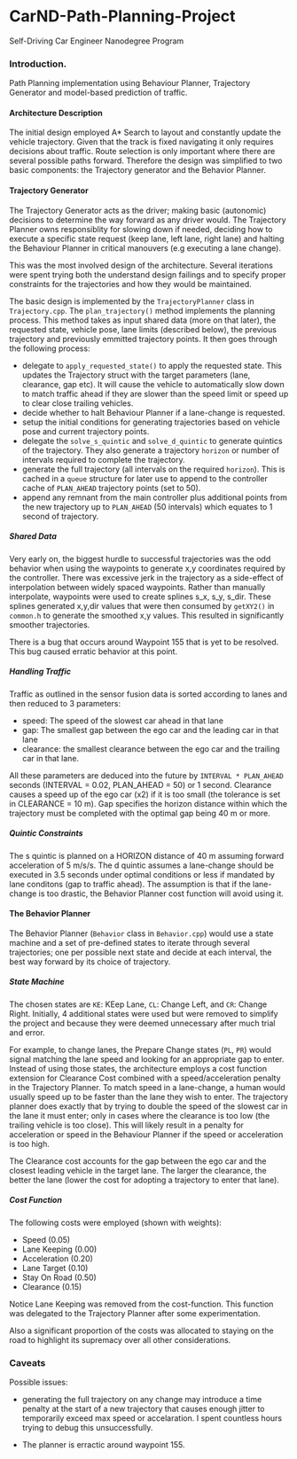 # CarND-Path-Planning-Project

Self-Driving Car Engineer Nanodegree Program
   
### Introduction.

Path Planning implementation using Behaviour Planner, Trajectory Generator and model-based prediction of traffic.

#### Architecture Description

The initial design employed A* Search to layout and constantly update the vehicle trajectory. Given that the track is fixed navigating it only requires decisions about traffic. Route selection is only important where there are several possible paths forward. Therefore the design was simplified to two basic components: the Trajectory generator and the Behavior Planner. 

#### Trajectory Generator

The Trajectory Generator acts as the driver; making basic (autonomic) decisions to determine the way forward as any driver would. The Trajectory Planner owns responsiblity for slowing down if needed, deciding how to execute a specific state request (keep lane, left lane, right lane) and halting the Behaviour Planner in critical manouvers (e.g executing a lane change).

This was the most involved design of the architecture. Several iterations were spent trying both the understand design failings and to specify proper constraints for the trajectories and how they would be maintained.

The basic design is implemented by the `TrajectoryPlanner` class in `Trajectory.cpp`. The `plan_trajectory()` method implements the planning process. This method takes as input shared data (more on that later), the requested state, vehicle pose, lane limits (described below), the previous trajectory and previously emmitted trajectory points. It then goes through the following process:

- delegate to `apply_requested_state()` to apply the requested state. This updates the Trajectory struct with the target parameters (lane, clearance, gap etc). It will cause the vehicle to automatically slow down to match traffic ahead if they are slower than the speed limit or speed up to clear close trailing vehicles.
- decide whether to halt Behaviour Planner if a lane-change is requested.
- setup the initial conditions for generating trajectories based on vehicle pose and current trajectory points.
- delegate the `solve_s_quintic` and `solve_d_quintic` to generate quintics of the trajectory. They also generate a trajectory `horizon` or number of intervals required to complete the trajectory.
- generate the full trajectory (all intervals on the required `horizon`). This is cached in a `queue` structure for later use to append to the controller cache of `PLAN_AHEAD` trajectory points (set to 50).
- append any remnant from the main controller plus additional points from the new trajectory up to `PLAN_AHEAD` (50 intervals) which equates to 1 second of trajectory.

##### Shared Data

Very early on, the biggest hurdle to successful trajectories was the odd behavior when using the waypoints to generate x,y coordinates required by the controller. There was excessive jerk in the trajectory as a side-effect of interpolation between widely spaced waypoints. Rather than manually interpolate, waypoints were used to create splines s_x, s_y, s_dir. These splines generated x,y,dir values that were then consumed by `getXY2()` in `common.h` to generate the smoothed x,y values. This resulted in significantly smoother trajectories. 

There is a bug that occurs around Waypoint 155 that is yet to be resolved. This bug caused erratic behavior at this point.

##### Handling Traffic

Traffic as outlined in the sensor fusion data is sorted according to lanes and then reduced to 3 parameters:

- speed: The speed of the slowest car ahead in that lane
- gap: The smallest gap between the ego car and the leading car in that lane
- clearance: the smallest clearance between the ego car and the trailing car in that lane.

All these parameters are deduced into the future by `INTERVAL * PLAN_AHEAD` seconds (INTERVAL = 0.02, PLAN_AHEAD = 50) or 1 second. Clearance causes a speed up of the ego car (x2) if it is too small (the tolerance is set in CLEARANCE = 10 m). Gap specifies the horizon distance within which the trajectory must be completed with the optimal gap being 40 m or more.

##### Quintic Constraints

The s quintic is planned on a HORIZON distance of 40 m assuming forward acceleration of 5 m/s/s. The d quintic assumes a lane-change should be executed in 3.5 seconds under optimal conditions or less if mandated by lane conditons (gap to traffic ahead). The assumption is that if the lane-change is too drastic, the Behavior Planner cost function will avoid using it. 

#### The Behavior Planner

The Behavior Planner (`Behavior` class in `Behavior.cpp`) would use a state machine and a set of pre-defined states to iterate through several trajectories; one per possible next state and decide at each interval, the best way forward by its choice of trajectory. 

##### State Machine
The chosen states are `KE`: KEep Lane, `CL`: Change Left, and `CR`: Change Right. Initially, 4 additional states were used but were removed to simplify the project and because they were deemed unnecessary after much trial and error.

For example, to change lanes, the Prepare Change states (`PL`, `PR`) would signal matching the lane speed and looking for an appropriate gap to enter. Instead of using those states, the architecture employs a cost function extension for Clearance Cost combined with a speed/acceleration penalty in the Trajectory Planner. To match speed in a lane-change, a human would usually speed up to be faster than the lane they wish to enter. The trajectory planner does exactly that by trying to double the speed of the slowest car in the lane it must enter; only in cases where the clearance is too low (the trailing vehicle is too close). This will likely result in a penalty for acceleration or speed in the Behaviour Planner if the speed or acceleration is too high. 

The Clearance cost accounts for the gap between the ego car and the closest leading vehicle in the target lane. The larger the clearance, the better the lane (lower the cost for adopting a trajectory to enter that lane).

##### Cost Function

The following costs were employed (shown with weights):

- Speed 			(0.05)
- Lane Keeping 		(0.00)
- Acceleration		(0.20)
- Lane Target		(0.10)
- Stay On Road		(0.50)
- Clearance			(0.15)

Notice Lane Keeping was removed from the cost-function. This function was delegated to the Trajectory Planner after some experimentation.

Also a significant proportion of the costs was allocated to staying on the road to highlight its supremacy over all other considerations.

### Caveats

Possible issues:

- generating the full trajectory on any change may introduce a time penalty at the start of a new trajectory that causes enough jitter to temporarily exceed max speed or accelaration. I spent countless hours trying to debug this unsuccessfully.

- The planner is erractic around waypoint 155.  


